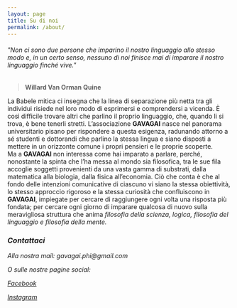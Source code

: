 ```yaml
---
layout: page
title: Su di noi
permalink: /about/
---
```


###### _"Non ci sono due persone che imparino il nostro linguaggio allo stesso modo e, in un certo senso, nessuno di noi finisce mai di imparare il nostro linguaggio finché vive."_     
>**Willard Van Orman Quine**

La Babele mitica ci insegna che la linea di separazione più netta tra gli individui risiede nel loro modo di esprimersi e comprendersi a vicenda. È così difficile trovare altri che parlino il proprio linguaggio, che, quando li si trova, è bene tenerli stretti. L’associazione <b>GAVAGAI</b> nasce nel panorama universitario pisano per rispondere a questa esigenza, radunando attorno a sé studenti e dottorandi che parlino la stessa lingua e siano disposti a mettere in un orizzonte comune i propri pensieri e le proprie scoperte.
	<br>Ma a <b>GAVAGAI</b> non interessa come hai imparato a parlare, perché, nonostante la spinta che l’ha messa al mondo sia filosofica, tra le sue fila accoglie soggetti provenienti da una vasta gamma di substrati, dalla matematica alla biologia, dalla fisica all’economia. Ciò che conta è che al fondo delle intenzioni comunicative di ciascuno vi siano la stessa obiettività, lo stesso approccio rigoroso e la stessa curiosità che confluiscono in <b>GAVAGAI</b>, impiegate per cercare di raggiungere ogni volta una risposta più fondata; per cercare ogni giorno di imparare qualcosa di nuovo sulla meravigliosa struttura che anima <em>filosofia della scienza, logica, filosofia del linguaggio e filosofia della mente.

### Contattaci

Alla nostra mail: _gavagai.phi@gmail.com_

O sulle nostre pagine social:

[Facebook](http://facebook.com/gavagai.phi)

[Instagram](http://instagram.com/gavagai.phi)


